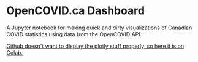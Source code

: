 # OpenCOVID.ca Dashboard
A Jupyter notebook for making quick and dirty visualizations of Canadian COVID statistics using data from the OpenCOVID API. 

[Github doesn't want to display the plotly stuff properly, so here it is on Colab.](https://colab.research.google.com/drive/1dZXswXSMJOFXXNXbHEXR1N-4W06FJ3YG?usp=sharing)
